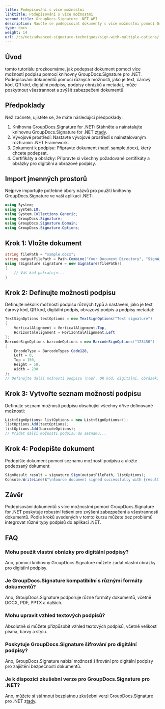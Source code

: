 ```yaml
---
title: Podepisování s více možnostmi
linktitle: Podepisování s více možnostmi
second_title: GroupDocs.Signature .NET API
description: Naučte se podepisovat dokumenty s více možnostmi pomocí GroupDocs.Signature for .NET. Zvyšte zabezpečení dokumentů pomocí textu, čárového kódu, QR kódu, digitálního a obrazového kódu.
type: docs
weight: 14
url: /cs/net/advanced-signature-techniques/sign-with-multiple-options/
---
```

## Úvod
tomto tutoriálu prozkoumáme, jak podepsat dokument pomocí více možností podpisu pomocí knihovny GroupDocs.Signature pro .NET. Podepisování dokumentů pomocí různých možností, jako je text, čárový kód, QR kód, digitální podpisy, podpisy obrázků a metadat, může poskytnout všestrannost a zvýšit zabezpečení dokumentů.
## Předpoklady
Než začnete, ujistěte se, že máte následující předpoklady:
1.  Knihovna GroupDocs.Signature for .NET: Stáhněte a nainstalujte knihovnu GroupDocs.Signature for .NET z[tady](https://releases.groupdocs.com/signature/net/).
2. Vývojové prostředí: Nastavte vývojové prostředí s nainstalovaným rozhraním .NET Framework.
3. Dokument k podpisu: Připravte dokument (např. sample.docx), který chcete podepsat.
4. Certifikáty a obrázky: Připravte si všechny požadované certifikáty a obrázky pro digitální a obrazové podpisy.

## Import jmenných prostorů
Nejprve importujte potřebné obory názvů pro použití knihovny GroupDocs.Signature ve vaší aplikaci .NET:
```csharp
using System;
using System.IO;
using System.Collections.Generic;
using GroupDocs.Signature;
using GroupDocs.Signature.Domain;
using GroupDocs.Signature.Options;
```
## Krok 1: Vložte dokument
```csharp
string filePath = "sample.docx";
string outputFilePath = Path.Combine("Your Document Directory", "SignWithMultiple", "SignWithMultiple.docx");
using (Signature signature = new Signature(filePath))
{
    // Váš kód pokračuje...
}
```
## Krok 2: Definujte možnosti podpisu
Definujte několik možností podpisu různých typů a nastavení, jako je text, čárový kód, QR kód, digitální podpis, obrazový podpis a podpisy metadat:
```csharp
TextSignOptions textOptions = new TextSignOptions("Text signature")
{
    VerticalAlignment = VerticalAlignment.Top,
    HorizontalAlignment = HorizontalAlignment.Left
};
BarcodeSignOptions barcodeOptions = new BarcodeSignOptions("123456")
{
    EncodeType = BarcodeTypes.Code128,
    Left = 0,
    Top = 150,
    Height = 50,
    Width = 200
};
// Definujte další možnosti podpisu (např. QR kód, digitální, obrázek, metadata)...
```
## Krok 3: Vytvořte seznam možností podpisu
Definujte seznam možností podpisu obsahující všechny dříve definované možnosti:
```csharp
List<SignOptions> listOptions = new List<SignOptions>();
listOptions.Add(textOptions);
listOptions.Add(barcodeOptions);
// Přidat další možnosti podpisu do seznamu...
```
## Krok 4: Podepište dokument
Podepište dokument pomocí seznamu možností podpisu a uložte podepsaný dokument:
```csharp
SignResult result = signature.Sign(outputFilePath, listOptions);
Console.WriteLine($"\nSource document signed successfully with {result.Succeeded.Count} signature(s).\nFile saved at {outputFilePath}.");
```

## Závěr
Podepisování dokumentů s více možnostmi pomocí GroupDocs.Signature for .NET poskytuje robustní řešení pro zvýšení zabezpečení a všestrannosti dokumentů. Podle kroků uvedených v tomto kurzu můžete bez problémů integrovat různé typy podpisů do aplikací .NET.
## FAQ
### Mohu použít vlastní obrázky pro digitální podpisy?
Ano, pomocí knihovny GroupDocs.Signature můžete zadat vlastní obrázky pro digitální podpisy.
### Je GroupDocs.Signature kompatibilní s různými formáty dokumentů?
Ano, GroupDocs.Signature podporuje různé formáty dokumentů, včetně DOCX, PDF, PPTX a dalších.
### Mohu upravit vzhled textových podpisů?
Absolutně si můžete přizpůsobit vzhled textových podpisů, včetně velikosti písma, barvy a stylu.
### Poskytuje GroupDocs.Signature šifrování pro digitální podpisy?
Ano, GroupDocs.Signature nabízí možnosti šifrování pro digitální podpisy pro zajištění bezpečnosti dokumentů.
### Je k dispozici zkušební verze pro GroupDocs.Signature pro .NET?
 Ano, můžete si stáhnout bezplatnou zkušební verzi GroupDocs.Signature pro .NET z[tady](https://releases.groupdocs.com/).